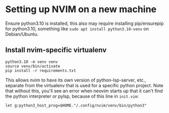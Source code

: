 # Setting up NVIM on a new machine

Ensure python3.10 is installed, this also may require installing pip/ensurepip
for python3.10, something like `sudo apt install python3.10-venv` on
Debian/Ubuntu.

## Install nvim-specific virtualenv

```
python3.10 -m venv venv
source venv/bin/activate
pip install -r requirements.txt
```

This allows nvim to have its own version of python-lsp-server, etc., separate
from the virtualenv that is used for a specific python project. Note that without this,
you'll see an error when neovim starts up that it can't find the python interpreter
or pylsp, because of this line in `init.vim`:

```
let g:python3_host_prog=$HOME."/.config/nvim/venv/bin/python3"
```
